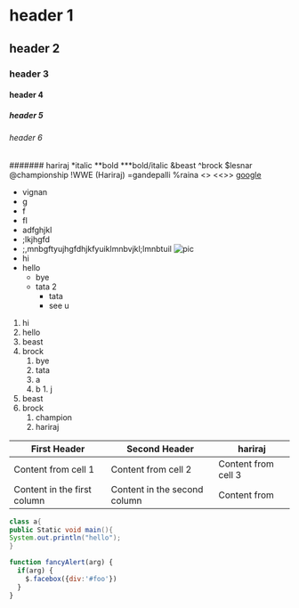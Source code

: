 # header 1
## header 2
### header 3
#### header 4
##### header 5
###### header 6
####### hariraj
*italic
**bold
***bold/italic
&beast
^brock
$lesnar
@championship
!WWE
(Hariraj)
=gandepalli
%raina
<hello>
  <<hello>>
  <<<brock>>>
  [google](www.google.com)
  * vignan
  * g
  * f
  * fl
  * adfghjkl
  * ;lkjhgfd
  * ;,mnbgftyujhgfdhjkfyuiklmnbvjkl;lmnbtuil
  ![pic](https://img.republicworld.com/republic-prod/stories/promolarge/xxhdpi/1rsnqtjid4jgzgts_1598523610.jpeg?tr=w-758,h-433.jpg)
* hi
* hello
  * bye
  * tata 2
    * tata
    * see u


1. hi
2. hello
3. beast
4. brock
    1. bye
    2. tata
      1. a
      2. b
        1. j
  1. beast
  2. brock
      1. champion
      2. hariraj


First Header | Second Header | hariraj
------------ | ------------- | -------
Content from cell 1 | Content from cell 2 | Content from cell 3
Content in the first column | Content in the second column | Content from 


 ```java
class a{
public Static void main(){
System.out.println("hello");
}
```
```javascript
function fancyAlert(arg) {
  if(arg) {
    $.facebox({div:'#foo'})
  }
}
```
